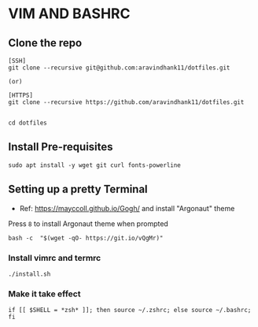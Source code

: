 # VIM AND BASHRC

## Clone the repo
```
[SSH]
git clone --recursive git@github.com:aravindhank11/dotfiles.git

(or)

[HTTPS]
git clone --recursive https://github.com/aravindhank11/dotfiles.git


cd dotfiles
```

## Install Pre-requisites
```
sudo apt install -y wget git curl fonts-powerline
```

## Setting up a pretty Terminal
* Ref: https://mayccoll.github.io/Gogh/ and install "Argonaut" theme

Press `8` to install Argonaut theme when prompted
```
bash -c  "$(wget -qO- https://git.io/vQgMr)"
```

### Install vimrc and termrc
```
./install.sh
```

### Make it take effect
```
if [[ $SHELL = *zsh* ]]; then source ~/.zshrc; else source ~/.bashrc; fi
```
